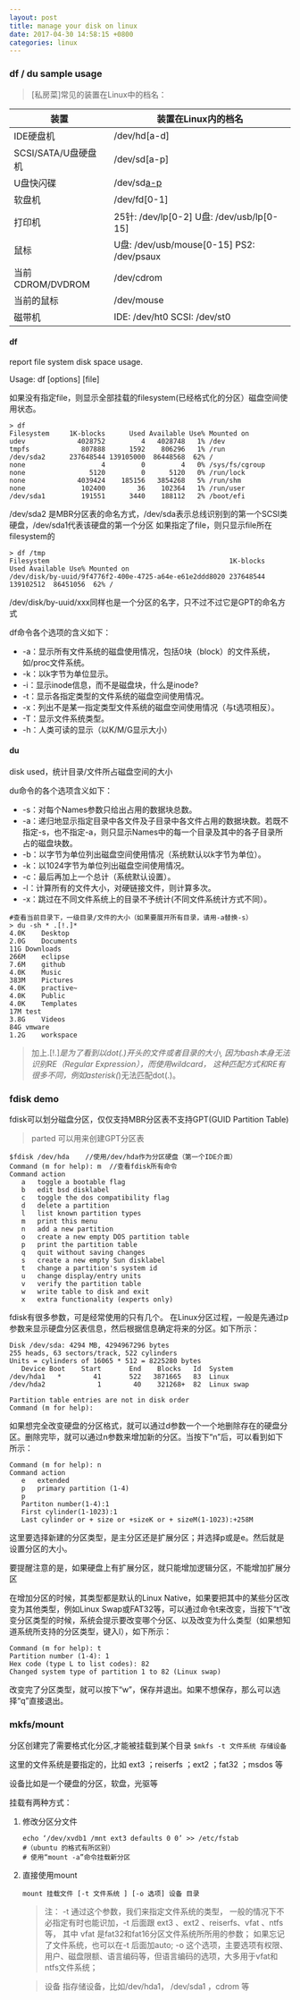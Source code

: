 ```yaml
---
layout: post
title: manage your disk on linux
date: 2017-04-30 14:58:15 +0800
categories: linux
---
```


### df / du sample usage

> [私房菜]常见的装置在Linux中的档名：

| 装置                | 装置在Linux内的档名                       |
|---------------------|-------------------------------------------|
| IDE硬盘机           | /dev/hd[a-d]                              |
| SCSI/SATA/U盘硬盘机 | /dev/sd[a-p]                              |
| U盘快闪碟           | /dev/sd[a-p](与SATA相同)                  |
| 软盘机              | /dev/fd[0-1]                              |
| 打印机              | 25针: /dev/lp[0-2] U盘: /dev/usb/lp[0-15] |
| 鼠标                | U盘: /dev/usb/mouse[0-15] PS2: /dev/psaux |
| 当前CDROM/DVDROM    | /dev/cdrom                                |
| 当前的鼠标          | /dev/mouse                                |
| 磁带机              | IDE: /dev/ht0 SCSI: /dev/st0              |

#### df
report file system disk space usage.

Usage: df [options] [file]

如果没有指定file，则显示全部挂载的filesystem(已经格式化的分区）磁盘空间使用状态。
```
> df
Filesystem     1K-blocks      Used Available Use% Mounted on
udev             4028752         4   4028748   1% /dev
tmpfs             807888      1592    806296   1% /run
/dev/sda2      237648544 139105000  86448568  62% /
none                   4         0         4   0% /sys/fs/cgroup
none                5120         0      5120   0% /run/lock
none             4039424    185156   3854268   5% /run/shm
none              102400        36    102364   1% /run/user
/dev/sda1         191551      3440    188112   2% /boot/efi
```
/dev/sda2 是MBR分区表的命名方式，/dev/sda表示总线识别到的第一个SCSI类硬盘，/dev/sda1代表该硬盘的第一个分区
如果指定了file，则只显示file所在filesystem的
```
> df /tmp
Filesystem                                             1K-blocks      Used Available Use% Mounted on
/dev/disk/by-uuid/9f4776f2-400e-4725-a64e-e61e2ddd8020 237648544 139102512  86451056  62% /
```
/dev/disk/by-uuid/xxx同样也是一个分区的名字，只不过不过它是GPT的命名方式

df命令各个选项的含义如下：
- -a：显示所有文件系统的磁盘使用情况，包括0块（block）的文件系统，如/proc文件系统。
- -k：以k字节为单位显示。
- -i：显示inode信息，而不是磁盘块，什么是inode?
- -t：显示各指定类型的文件系统的磁盘空间使用情况。
- -x：列出不是某一指定类型文件系统的磁盘空间使用情况（与t选项相反）。
- -T：显示文件系统类型。
- -h：人类可读的显示（以K/M/G显示大小）

#### du
disk used，统计目录/文件所占磁盘空间的大小

du命令的各个选项含义如下：
- -s：对每个Names参数只给出占用的数据块总数。
- -a：递归地显示指定目录中各文件及子目录中各文件占用的数据块数。若既不指定-s，也不指定-a，则只显示Names中的每一个目录及其中的各子目录所占的磁盘块数。
- -b：以字节为单位列出磁盘空间使用情况（系统默认以k字节为单位）。
- -k：以1024字节为单位列出磁盘空间使用情况。
- -c：最后再加上一个总计（系统默认设置）。
- -l：计算所有的文件大小，对硬链接文件，则计算多次。
- -x：跳过在不同文件系统上的目录不予统计(不同文件系统计方式不同）。

```
#查看当前目录下，一级目录/文件的大小（如果要展开所有目录，请用-a替换-s）
> du -sh * .[!.]*
4.0K    Desktop
2.0G    Documents
11G Downloads
266M    eclipse
7.6M    github
4.0K    Music
383M    Pictures
4.0K    practive~
4.0K    Public
4.0K    Templates
17M test
3.8G    Videos
84G vmware
1.2G    workspace
```

> 加上.[!.]*是为了看到以dot(.)开头的文件或者目录的大小,
因为bash本身无法识别RE（Regular Expression），而使用wildcard， 
这种匹配方式和RE有很多不同，例如asterisk(*)无法匹配dot(.)。

### fdisk demo
fdisk可以划分磁盘分区，仅仅支持MBR分区表不支持GPT(GUID Partition Table)

> parted 可以用来创建GPT分区表

```
$fdisk /dev/hda    //使用/dev/hda作为分区硬盘（第一个IDE介面）
Command (m for help): m  //查看fdisk所有命令
Command action
   a   toggle a bootable flag
   b   edit bsd disklabel
   c   toggle the dos compatibility flag
   d   delete a partition
   l   list known partition types
   m   print this menu
   n   add a new partition
   o   create a new empty DOS partition table
   p   print the partition table
   q   quit without saving changes
   s   create a new empty Sun disklabel
   t   change a partition's system id
   u   change display/entry units
   v   verify the partition table
   w   write table to disk and exit
   x   extra functionality (experts only)
```
fdisk有很多参数，可是经常使用的只有几个。
在Linux分区过程，一般是先通过p参数来显示硬盘分区表信息，然后根据信息确定将来的分区。如下所示：
```
Disk /dev/sda: 4294 MB, 4294967296 bytes
255 heads, 63 sectors/track, 522 cylinders
Units = cylinders of 16065 * 512 = 8225280 bytes
   Device Boot    Start       End    Blocks   Id  System
/dev/hda1   *        41       522   3871665   83  Linux
/dev/hda2             1        40    321268+  82  Linux swap

Partition table entries are not in disk order
Command (m for help):
```
如果想完全改变硬盘的分区格式，就可以通过d参数一个一个地删除存在的硬盘分区。删除完毕，就可以通过n参数来增加新的分区。当按下“n”后，可以看到如下所示：
```
Command (m for help): n
Command action
   e   extended
   p   primary partition (1-4)
   p
   Partiton number(1-4):1
   First cylinder(1-1023):1
   Last cylinder or + size or +sizeK or + sizeM(1-1023):+258M
```
这里要选择新建的分区类型，是主分区还是扩展分区；并选择p或是e。然后就是设置分区的大小。

要提醒注意的是，如果硬盘上有扩展分区，就只能增加逻辑分区，不能增加扩展分区

在增加分区的时候，其类型都是默认的Linux Native，如果要把其中的某些分区改变为其他类型，例如Linux Swap或FAT32等，可以通过命令t来改变，当按下“t”改变分区类型的时候，系统会提示要改变哪个分区、以及改变为什么类型（如果想知道系统所支持的分区类型，键入l），如下所示：
```
Command (m for help): t
Partition number (1-4): 1
Hex code (type L to list codes): 82
Changed system type of partition 1 to 82 (Linux swap)
```
改变完了分区类型，就可以按下“w”，保存并退出。如果不想保存，那么可以选择“q”直接退出。

### mkfs/mount
分区创建完了需要格式化分区,才能被挂载到某个目录
`$mkfs -t 文件系统 存储设备`

这里的文件系统是要指定的，比如 ext3 ；reiserfs ；ext2 ；fat32 ；msdos 等

设备比如是一个硬盘的分区，软盘，光驱等

挂载有两种方式：
1. 修改分区分文件
    
    ```
    echo ‘/dev/xvdb1 /mnt ext3 defaults 0 0’ >> /etc/fstab
    #（ubuntu 的格式有所区别）
    # 使用“mount -a”命令挂载新分区
    ```

2. 直接使用mount

    `mount 挂载文件 [-t 文件系统 ] [-o 选项] 设备 目录`

    > 注： -t 通过这个参数，我们来指定文件系统的类型，
    一般的情况下不必指定有时也能识加，-t 后面跟 ext3 、ext2 、reiserfs、vfat 、ntfs 等，
    其中 vfat 是fat32和fat16分区文件系统所所用的参数；
    如果忘记了文件系统，也可以在-t 后面加auto;
    -o 这个选项，主要选项有权限、用户、磁盘限额、语言编码等，但语言编码的选项，大多用于vfat和ntfs文件系统；

    > 设备 指存储设备，比如/dev/hda1， /dev/sda1 ，cdrom 等
